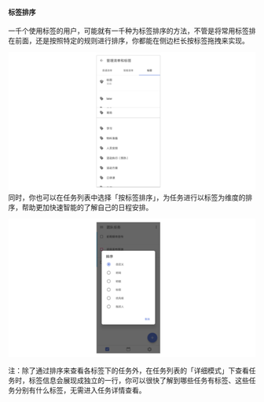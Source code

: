 #### 标签排序

一千个使用标签的用户，可能就有一千种为标签排序的方法，不管是将常用标签排在前面，还是按照特定的规则进行排序，你都能在侧边栏长按标签拖拽来实现。

![](../../images/android/tag/Screenshot_20180528-161227.png) 同时，你也可以在任务列表中选择「按标签排序」，为任务进行以标签为维度的排序，帮助更加快速智能的了解自己的日程安排。

![](../../images/android/tag/Screenshot_20180528-161311.png)

注：除了通过排序来查看各标签下的任务外，在任务列表的「详细模式」下查看任务时，标签信息会展现成独立的一行，你可以很快了解到哪些任务有标签、这些任务分别有什么标签，无需进入任务详情查看。

